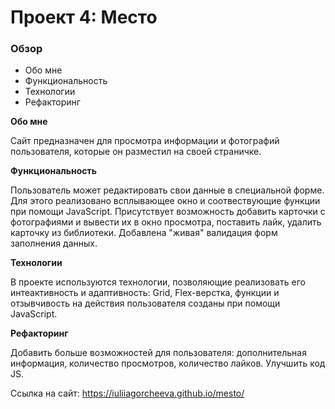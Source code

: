 # Проект 4: Место

### Обзор

* Обо мне
* Функциональность
* Технологии
* Рефакторинг

**Обо мне**

Сайт предназначен для просмотра информации и фотографий пользователя, которые он разместил на своей страничке.

**Функциональность**

Пользователь может редактировать свои данные в специальной форме. Для этого реализовано всплывающее окно и соотвествующие функции при помощи JavaScript. Присутствует возможность добавить карточки с фотографиями и вывести их в окно просмотра, поставить лайк, удалить карточку из библиотеки. Добавлена "живая" валидация форм заполнения данных.

**Технологии**

В проекте используются технологии, позволяющие реализовать его интеактивность и адаптивность: Grid, Flex-верстка, функции и отзывчивость на действия пользователя созданы при помощи JavaScript.

**Рефакторинг**

Добавить больше возможностей для пользователя: дополнительная информация, количество просмотров, количество лайков.
Улучшить код JS.

Ссылка на сайт: https://iuliiagorcheeva.github.io/mesto/
